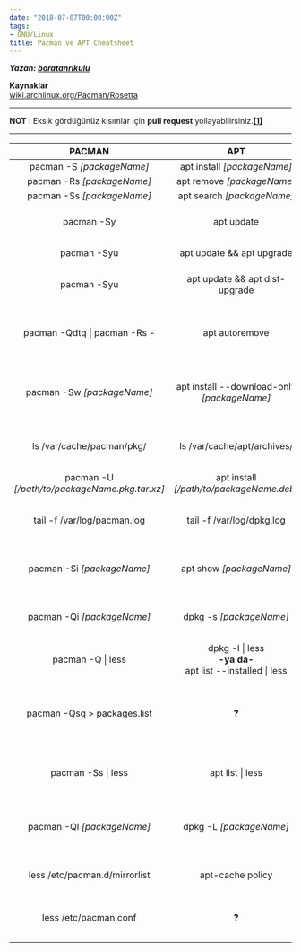 ```yaml
---
date: "2018-07-07T00:00:00Z"
tags:
- GNU/Linux
title: Pacman ve APT Cheatsheet
---
```


***Yazan: [boratanrikulu](https://github.com/boratanrikulu)***

**Kaynaklar**  
[wiki.archlinux.org/Pacman/Rosetta](https://wiki.archlinux.org/index.php/Pacman/Rosetta)

---

**NOT** : Eksik gördüğünüz kısımlar için **pull request** yollayabilirsiniz.[**[1]**](https://github.com/boratanrikulu/boratanrikulu.github.io)

---

| PACMAN | APT | Açıklama |
|:------:|:--------:|:--------:|
| pacman -S *[packageName]* | apt install *[packageName]* | paket yükler |
| pacman -Rs *[packageName]* | apt remove *[packageName]* | paket siler |
| pacman -Ss *[packageName]* | apt search *[packageName]* | paket arar |
| pacman -Sy | apt update | repo paket bilgilerini günceller |
| pacman -Syu | apt update && apt upgrade | yüklü paketleri günceller |
| pacman -Syu | apt update && apt dist-upgrade | sistemin tam güncellemesini yapar |
| pacman -Qdtq \| pacman -Rs - | apt autoremove | herhangi bir pakete bağlı olmayan gereksiz paketleri siler |
| pacman -Sw *[packageName]* | apt install --download-only *[packageName]* | paketi yalnızca indirir (paket yöneticisi cache konumuna) |
| ls /var/cache/pacman/pkg/ | ls /var/cache/apt/archives/ | paket yöneticisi cache'ni görüntüler |
| pacman -U *[/path/to/packageName.pkg.tar.xz]* | apt install *[/path/to/packageName.deb]* | paketi dosya ile yükler |
| tail -f /var/log/pacman.log | tail -f /var/log/dpkg.log | paket yöneticisi log'larını gösterir |
| pacman -Si *[packageName]* | apt show *[packageName]* | repo'daki bir paketin bilgisini gösterir |
| pacman -Qi *[packageName]* | dpkg -s *[packageName]* | yüklü olan bir paketin bilgisini gösterir |
| pacman -Q \| less | dpkg -l \| less <br>**-ya da-**<br>apt list --installed \| less | yük olan tüm paketleri listeler |
| pacman -Qsq > packages.list | **?** | yüklü olan tüm paketlerin isimlerini *packages.list* dosyasına kaydeder |
| pacman -Ss \| less | apt list \| less | repo'da bulunan tüm paketleri listeler |
| pacman -Ql *[packageName]* | dpkg -L *[packageName]* | yüklü olan paketin dosyalarının konumlarını gösterir |
| less /etc/pacman.d/mirrorlist | apt-cache policy | paket kaynak adreslerini listeler |
| less /etc/pacman.conf | **?** | paket yöneticisi ayarlarını gösterir |
